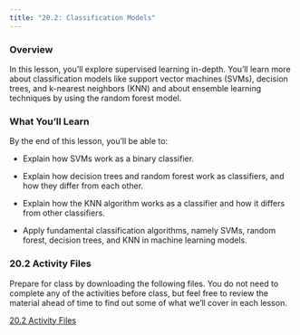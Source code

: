 ```yaml
---
title: "20.2: Classification Models"
---
```


<img style="display: none;" src="https://static.bc-edx.com/data/dl-1-2/m20/lms/img/banner.jpg" alt="lesson banner" />

### Overview

In this lesson, you’ll explore supervised learning in-depth. You’ll learn more about classification models like support vector machines (SVMs), decision trees, and k-nearest neighbors (KNN) and about ensemble learning techniques by using the random forest model.

### What You’ll Learn

By the end of this lesson, you’ll be able to:

* Explain how SVMs work as a binary classifier.

* Explain how decision trees and random forest work as classifiers, and how they differ from each other.

* Explain how the KNN algorithm works as a classifier and how it differs from other classifiers.

* Apply fundamental classification algorithms, namely SVMs, random forest, decision trees, and KNN in machine learning models.

### 20.2 Activity Files

Prepare for class by downloading the following files. You do not need to complete any of the activities before class, but feel free to review the material ahead of time to find out some of what we’ll cover in each lesson.

[20.2 Activity Files](https://static.bc-edx.com/data/dl-1-2/m20/lms/activities/Class_2_Activities.zip)
